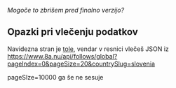 _Mogoče to zbrišem pred finalno verzijo?_

## Opazki pri vlečenju podatkov

Navidezna stran je [tole](https://www.8a.nu/ascents), vendar v resnici vlečeš JSON iz 	
https://www.8a.nu/api/follows/global?pageIndex=0&pageSize=20&countrySlug=slovenia

pageSIze=10000 ga še ne sesuje